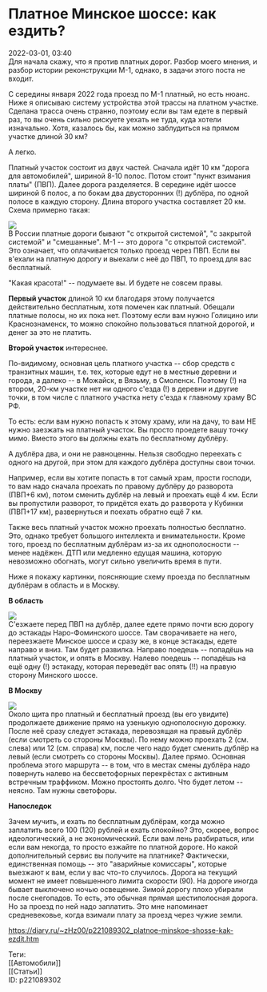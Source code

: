 Платное Минское шоссе: как ездить?
===================================

   
 2022-03-01, 03:40   
  Для начала скажу, что я против платных дорог. Разбор моего мнения, и разбор истории реконструкции М-1, однако, в задачи этого поста не входит.   
   
 С середины января 2022 года проезд по М-1 платный, но есть нюанс. Ниже я описываю систему устройства этой трассы на платном участке. Сделана трасса очень странно, поэтому если вы там едете в первый раз, то вы очень сильно рискуете уехать не туда, куда хотели изначально. Хотя, казалось бы, как можно заблудиться на прямом участке длиной 30 км?   
   
 А легко.   
   
 Платный участок состоит из двух частей. Сначала идёт 10 км "дорога для автомобилей", шириной 8-10 полос. Потом стоит "пункт взимания платы" (ПВП). Далее дорога разделяется. В середине идёт шоссе шириной 6 полос, а по бокам два двусторонних (!) дублёра, по одной полосе в каждую сторону. Длина второго участка составляет 20 км. Схема примерно такая:   
   
   [![](https://d.radikal.ru/d41/2203/cc/5f64ab89b4d1t.jpg)](https://d.radikal.ru/d41/2203/cc/5f64ab89b4d1.png)     
 В России платные дороги бывают "с открытой системой", "с закрытой системой" и "смешанные". М-1 -- это дорога "с открытой системой". Это означает, что оплачивается только проезд через ПВП. Если вы в'ехали на платную дорогу и выехали с неё до ПВП, то проезд для вас бесплатный.   
   
 "Какая красота!" -- подумаете вы. И будете не совсем правы.   
   
  **Первый участок**  длиной 10 км благодаря этому получается действительно бесплатным, хотя помечен как платный. Обещали платные полосы, но их пока нет. Поэтому если вам нужно Голицино или Краснознаменск, то можно спокойно пользоваться платной дорогой, и денег за это не платить.   
   
  **Второй участок**  интереснее.   
   
 По-видимому, основная цель платного участка -- сбор средств с транзитных машин, т.е. тех, которые едут не в местные деревни и города, а далеко -- в Можайск, в Вязьму, в Смоленск. Поэтому (!) на втором, 20-км участке нет ни одного с'езда (!) в деревни и другие точки, в том числе с платного участка нету с'езда к главному храму ВС РФ.   
   
 То есть: если вам нужно попасть к этому храму, или на дачу, то вам НЕ нужно заезжать на платный участок. Вы просто проедете вашу точку мимо. Вместо этого вы должны ехать по бесплатному дублёру.   
   
 А дублёра два, и они не равноценны. Нельзя свободно переехать с одного на другой, при этом для каждого дублёра доступны свои точки.   
   
 Например, если вы хотите попасть в тот самый храм, прости господи, то вам надо сначала проехать по правому дублёру до разворота (ПВП+6 км), потом сменить дублёр на левый и проехать ещё 4 км. Если вы пропустили разворот, то придётся ехать до разворота у Кубинки (ПВП+17 км), развернуться и поехать обратно ещё 7 км.   
   
 Также весь платный участок можно проехать полностью бесплатно. Это, однако требует большого интеллекта и внимательности. Кроме того, проезд по бесплатным дублёрам из-за их однополосности -- менее надёжен. ДТП или медленно едущая машина, которую невозможно обогнать, могут сильно увеличить время в пути.   
   
 Ниже я покажу картинки, поясняющие схему проезда по бесплатным дублёрам в область и в Москву.   
   
  **В область**    
   
   [![](https://d.radikal.ru/d02/2203/da/ed8afa2c17ebt.jpg)](https://d.radikal.ru/d02/2203/da/ed8afa2c17eb.png)     
 С'езжаете перед ПВП на дублёр, далее едете прямо почти всю дорогу до эстакады Наро-Фоминского шоссе. Там сворачиваете на него, переезжаете Минское шоссе и сразу же, в конце эстакады, едете направо и вниз. Там будет развилка. Направо поедешь -- попадёшь на платный участок, и опять в Москву. Налево поедешь -- попадёшь на ещё одну (!) эстакаду, которая переведёт вас опять (!!) на правую сторону Минского шоссе.   
   
  **В Москву**    
   
   [![](https://b.radikal.ru/b43/2203/c8/3bd072d2220ft.jpg)](https://b.radikal.ru/b43/2203/c8/3bd072d2220f.png)     
 Около щита про платный и бесплатный проезд (вы его увидите) продолжаете движение прямо на узенькую однополосную дорожку. После неё сразу следует эстакада, перевозящая на правый дублёр (если смотреть со стороны Москвы). По нему можно проехать 2 (см. слева) или 12 (см. справа) км, после чего надо будет сменить дублёр на левый (если смотреть со стороны Москвы). Далее прямо. Основная проблема этого маршрута -- в том, что в местах смены дублёра надо повернуть налево на бессветофорных перекрёстах с активным встречным траффиком. Можно простоять долго. Что будет летом -- неясно. Там нужны светофоры.   
   
  **Напоследок**    
   
 Зачем мучить, и ехать по бесплатным дублёрам, когда можно заплатить всего 100 (120) рублей и ехать спокойно? Это, скорее, вопрос идеологический, а не экономический. Если вам лень разбираться, или если вам некогда, то просто езжайте по платной дороге. Но какой дополнительный сервис вы получите на платнике? Фактически, единственная помощь -- это "аварийные комиссары", которые выезжают к вам, если у вас что-то случилось. Дорога на текущий момент не имеет повышенного лимита скорости (90). На дороге иногда бывает выключено ночью освещение. Зимой дорогу плохо убирали после снегопадов. То есть, это обычная прямая шестиполосная дорога. Но за проезд по ней надо заплатить. Это мне напоминает средневековье, когда взимали плату за проезд через чужие земли.   
    
 <https://diary.ru/~zHz00/p221089302_platnoe-minskoe-shosse-kak-ezdit.htm>   
   
 Теги:   
 [[Автомобили]]   
 [[Статьи]]   
 ID: p221089302